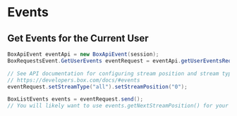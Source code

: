 Events
======

Get Events for the Current User
-------------------------------
```java
BoxApiEvent eventApi = new BoxApiEvent(session);
BoxRequestsEvent.GetUserEvents eventRequest = eventApi.getUserEventsRequest();

// See API documentation for configuring stream position and stream type:
// https://developers.box.com/docs/#events
eventRequest.setStreamType("all").setStreamPosition("0");

BoxListEvents events = eventRequest.send();
// You will likely want to use events.getNextStreamPosition() for your next request.
```
